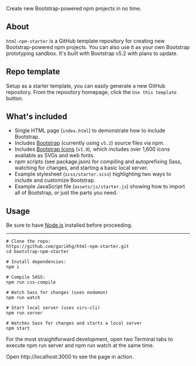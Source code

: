 Create new Bootstrap-powered npm projects in no time.

## About
`html-npm-starter` is a GitHub template repository for creating new Bootstrap-powered npm projects. 
You can also use it as your own Bootstrap prototyping sandbox. It's built with Bootstrap v5.2 with plans to update.

## Repo template
Setup as a starter template, you can easily generate a new GitHub repository. From the repository homepage, 
click the `Use this template` button.

## What's included
* Single HTML page (`index.html`) to demonstrate how to include Bootstrap.
* Includes [Bootstrap](https://getbootstrap.com/) (currently using `v5.2`) source files via npm.
* Includes [Bootstrap Icons](https://icons.getbootstrap.com/) (`v1.9`), which includes over 1,600 icons available as SVGs and web fonts.
* npm scripts (see package.json) for compiling and autoprefixing Sass, watching for changes, and starting a basic local server.
* Example stylesheet (`scss/starter.scss`) highlighting two ways to include and customize Bootstrap.
* Example JavaScript file (`assets/js/starter.js`) showing how to import all of Bootstrap, or just the parts you need.

## Usage
Be sure to have [Node.js](https://nodejs.org/en/) installed before proceeding.

****
``` shell
# Clone the repo:
https://github.com/garikhg/html-npm-starter.git
cd bootstrap-npm-starter

# Install dependencies:
npm i

# Compile SASS:
npm run css-compile

# Watch Sass for changes (uses nodemon)
npm run watch

# Start local server (uses sirv-cli)
npm run server

# Watches Sass for changes and starts a local server
npm start
```

For the most straightforward development, open two Terminal tabs to execute npm run server and npm run watch at the same time.

Open http://localhost:3000 to see the page in action.

